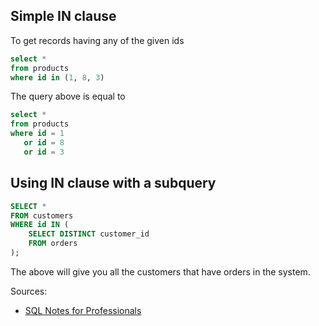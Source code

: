 ## Simple IN clause
To get records having any of the given ids
```sql
select * 
from products
where id in (1, 8, 3)
```
The query above is equal to 
```sql
select *
from products 
where id = 1
   or id = 8
   or id = 3
```

## Using IN clause with a subquery
```sql
SELECT *
FROM customers
WHERE id IN (   
    SELECT DISTINCT customer_id
    FROM orders
);
```
The above will give you all the customers that have orders in the system.

Sources:
* [SQL Notes for Professionals](https://goalkicker.com/SQLBook)
